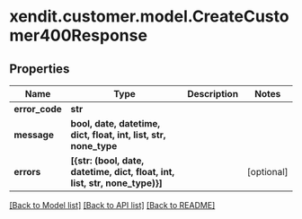 # xendit.customer.model.CreateCustomer400Response


## Properties
| Name | Type | Description | Notes |
| ------------ | ------------- | ------------- | ------------- |
| **error_code** | **str** |  |  |
| **message** | **bool, date, datetime, dict, float, int, list, str, none_type** |  |  |
| **errors** | **[{str: (bool, date, datetime, dict, float, int, list, str, none_type)}]** |  | [optional]  |


[[Back to Model list]](../README.md#documentation-for-models) [[Back to API list]](../README.md#documentation-for-api-endpoints) [[Back to README]](../README.md)


